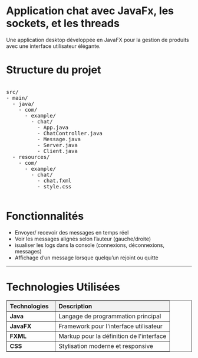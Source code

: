<h1>Application chat avec JavaFx, les sockets, et les threads</h1>
Une application desktop développée en JavaFX pour la gestion de produits avec une interface utilisateur élégante.

<h1>Structure du projet</h1>

<pre> 
src/
- main/
  - java/
    - com/
      - example/
        - chat/
          - App.java
          - ChatController.java
          - Message.java
          - Server.java
          - Client.java
  - resources/
    - com/
      - example/
        - chat/
          - chat.fxml
          - style.css
          </pre>
<h1>Fonctionnalités</h1>

- Envoyer/ recevoir des messages en temps réel
- Voir les messages alignés selon l’auteur (gauche/droite)
- isualiser les logs dans la console (connexions, déconnexions, messages)
- Affichage d’un message lorsque quelqu’un rejoint ou quitte

---

<h1>Technologies Utilisées</h1>
<table border="1" cellpadding="8" cellspacing="0" style="border-collapse: collapse; width: 100%; max-width: 600px;">
  <thead>
    <tr style="background-color: #f2f2f2;">
      <th style="text-align: left; width: 30%;">Technologies</th>
      <th style="text-align: left;">Description</th>
    </tr>
  </thead>
  <tbody>
    <tr>
      <td><strong>Java</strong></td>
      <td>Langage de programmation principal</td>
    </tr>
    <tr>
      <td><strong>JavaFX</strong></td>
      <td>Framework pour l'interface utilisateur</td>
    </tr>
    <tr>
      <td><strong>FXML</strong></td>
      <td>Markup pour la définition de l'interface</td>
    </tr>
    <tr>
      <td><strong>CSS</strong></td>
      <td>Stylisation moderne et responsive</td>
    </tr>
  </tbody>
</table>
